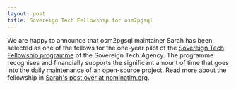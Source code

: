 ```yaml
---
layout: post
title: Sovereign Tech Fellowship for osm2pgsql
---
```


We are happy to announce that osm2pgsql maintainer Sarah has been selected as
one of the fellows for the one-year pilot of the
[Sovereign Tech Fellowship programme](https://www.sovereign.tech/news/meet-the-sovereign-tech-fellows)
of the Sovereign Tech Agency. The programme recognises and financially supports
the significant amount of time that goes into the daily maintenance of an
open-source project. Read more about the fellowship in
[Sarah's post over at nominatim.org](https://nominatim.org/2025/02/06/sovereign-tech-fellowship.html).
